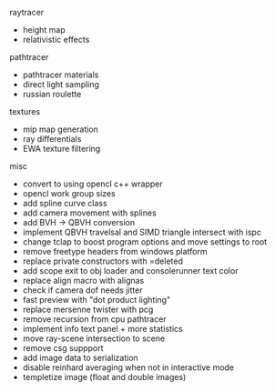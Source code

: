 raytracer
 - height map
 - relativistic effects

pathtracer
 - pathtracer materials
 - direct light sampling
 - russian roulette

textures
 - mip map generation
 - ray differentials
 - EWA texture filtering

misc
 - convert to using opencl c++ wrapper
 - opencl work group sizes
 - add spline curve class
 - add camera movement with splines
 - add BVH -> QBVH conversion
 - implement QBVH travelsal and SIMD triangle intersect with ispc
 - change tclap to boost program options and move settings to root
 - remove freetype headers from windows platform
 - replace private constructors with =deleted
 - add scope exit to obj loader and consolerunner text color
 - replace align macro with alignas
 - check if camera dof needs jitter
 - fast preview with "dot product lighting"
 - replace mersenne twister with pcg
 - remove recursion from cpu pathtracer
 - implement info text panel + more statistics
 - move ray-scene intersection to scene
 - remove csg suppport
 - add image data to serialization
 - disable reinhard averaging when not in interactive mode
 - templetize image (float and double images)